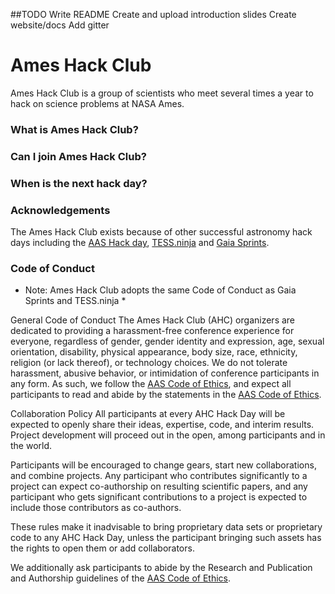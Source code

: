 ##TODO
Write README
Create and upload introduction slides
Create website/docs
Add gitter

# Ames Hack Club

Ames Hack Club is a group of scientists who meet several times a year to hack on science problems at NASA Ames.

### What is Ames Hack Club?

### Can I join Ames Hack Club?

### When is the next hack day?

### Acknowledgements

The Ames Hack Club exists because of other successful astronomy hack days including the [AAS Hack day](https://www.astrobetter.com/wiki/AASHackDay), [TESS.ninja](http://tess.party/) and [Gaia Sprints](http://gaia.lol/).

### Code of Conduct

* Note: Ames Hack Club adopts the same Code of Conduct as Gaia Sprints and TESS.ninja *

General Code of Conduct
The Ames Hack Club (AHC) organizers are dedicated to providing a harassment-free conference experience for everyone, regardless of gender, gender identity and expression, age, sexual orientation, disability, physical appearance, body size, race, ethnicity, religion (or lack thereof), or technology choices. We do not tolerate harassment, abusive behavior, or intimidation of conference participants in any form. As such, we follow the [AAS Code of Ethics](https://aas.org/ethics), and expect all participants to read and abide by the statements in the [AAS Code of Ethics](https://aas.org/ethics).

Collaboration Policy
All participants at every AHC Hack Day will be expected to openly share their ideas, expertise, code, and interim results. Project development will proceed out in the open, among participants and in the world.

Participants will be encouraged to change gears, start new collaborations, and combine projects. Any participant who contributes significantly to a project can expect co-authorship on resulting scientific papers, and any participant who gets significant contributions to a project is expected to include those contributors as co-authors.

These rules make it inadvisable to bring proprietary data sets or proprietary code to any AHC Hack Day, unless the participant bringing such assets has the rights to open them or add collaborators.

We additionally ask participants to abide by the Research and Publication and Authorship guidelines of the [AAS Code of Ethics](https://aas.org/ethics).
